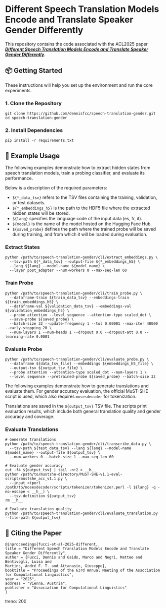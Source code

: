 # Different Speech Translation Models Encode and Translate Speaker Gender Differently

This repository contains the code associated with the ACL2025 paper  
[_**Different Speech Translation Models Encode and Translate Speaker Gender Differently**_](link_to_be_added).

## 📦 Getting Started

These instructions will help you set up the environment and run the core experiments.

### 1. Clone the Repository

```
git clone https://github.com/dennisfcc/speech-translation-gender.git
cd speech-translation-gender
```

### 2. Install Dependencies

```
pip install -r requirements.txt
```

## 🚀 Example Usage

The following examples demonstrate how to extract hidden states from speech translation models, train a probing classifier, and evaluate its performance. 

Below is a description of the required parameters:
- `${*_data_tsv}` refers to the TSV files containing the training, validation, or test datasets.
- `${*_embeddings_h5}` is the path to the HDF5 file where the extracted hidden states will be stored.
- `${lang}` specifies the language code of the input data (es, fr, it).
- `${model}` is the name of the model hosted on the Hugging Face Hub.
- `${saved_probe}` defines the path where the trained probe will be saved during training, and from which 
it will be loaded during evaluation.

### Extract States

```
python /path/to/speech-translation-gender/cli/extract_embeddings.py \
  --tsv-path ${*_data_tsv} --output-file ${*_embeddings_h5} \
  --lang ${lang} --model-name ${model_name} \
  --layer post_adapter --num-workers 0 --max-seq-len 60
```

### Train Probe

```
python /path/to/speech-translation-gender/cli/train_probe.py \
  --dataframe-train ${train_data_tsv} --embeddings-train ${train_embeddings_h5} \
  --dataframe-val ${validation_data_tsv} --embeddings-val ${validation_embeddings_h5} \
  --probe attention --level sequence --attention-type scaled_dot \
  --save-probe ${saved_probe} \
  --batch-size 32 --update-frequency 1 --tol 0.00001 --max-iter 40000 --early-stopping 20 \
  --num-layers 1 --num-heads 1 --dropout 0.0 --dropout-att 0.0 --learning-rate 0.0001
```

### Evaluate Probe

```
python /path/to/speech-translation-gender/cli/evaluate_probe.py \
  --dataframe ${data_tsv_file} --embeddings ${embeddings_h5_file} \
  --output-tsv ${output_tsv_file} \
  --probe attention --attention-type scaled_dot --num-layers 1 \
  --level sequence --pretrained-probe ${saved_probe} --batch-size 32
```

The following examples demonstrate how to generate translations and evaluate them. For gender accuracy evaluation, 
the official MuST-SHE script is used, which also requires `mosesdecoder` for tokenization.

Translations are saved in the `${output_tsv}` TSV file. 
The scripts print evaluation results, which include both general translation quality and 
gender accuracy and coverage.



### Evaluate Translations

```
# Generate translations
python /path/to/speech-translation-gender/cli/transcribe_data.py \
  --tsv-path ${test_data_tsv} --lang ${lang} --model-name ${model_name} --output-file ${output_tsv} \
  --num-workers 0 --batch-size 1 --max-seq-len 60

# Evaluate gender accuracy
cut -f4 ${output_tsv} | tail -n+2 > __h__
python /path/to/mustshe-directory/MuST-SHE-v1.1-eval-script/mustshe_acc_v1.1.py \
  --input <(perl /path/to/mosesdecoder/scripts/tokenizer/tokenizer.perl -l ${lang} -q -no-escape < __h__) \
  --tsv-definition ${output_tsv}
rm __h__

# Evaluate translation quality
python /path/to/speech-translation-gender/cli/evaluate_translation.py --file-path ${output_tsv} 
```


## 📄 Citing the Paper

```
@inproceedings{fucci-et-al-2025-different,
title = "Different Speech Translation Models Encode and Translate Speaker Gender Differently",
author = {Fucci, Dennis and Gaido, Marco and Negri, Matteo and Bentivogli, Luisa and 
Martins, André F. T. and Attanasio, Giuseppe},
booktitle = "Proceedings of the 63rd Annual Meeting of the Association for Computational Linguistics",
year = "2025",
address = "Vienna, Austria",
publisher = "Association for Computational Linguistics"
}
```

treno: 200